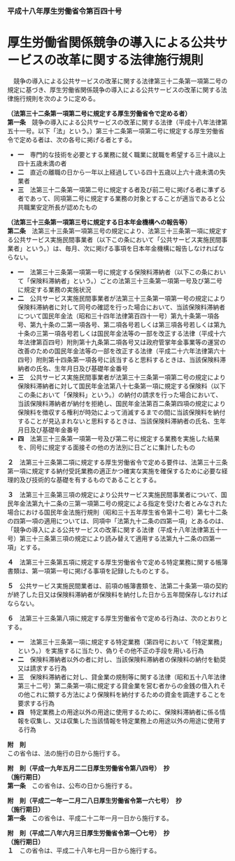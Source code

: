 ### 平成十八年厚生労働省令第百四十号  
# 厚生労働省関係競争の導入による公共サービスの改革に関する法律施行規則  
　競争の導入による公共サービスの改革に関する法律第三十二条第一項第二号の規定に基づき、厚生労働省関係競争の導入による公共サービスの改革に関する法律施行規則を次のように定める。  
  
**（法第三十二条第一項第二号に規定する厚生労働省令で定める者）**  
**第一条**　競争の導入による公共サービスの改革に関する法律（平成十八年法律第五十一号。以下「法」という。）第三十二条第一項第二号に規定する厚生労働省令で定める者は、次の各号に掲げる者とする。  
* **一**　専門的な技術を必要とする業務に就く職業に就職を希望する三十歳以上四十五歳未満の者  
* **二**　直近の離職の日から一年以上経過している四十五歳以上六十歳未満の失業者  
* **三**　法第三十二条第一項第二号に規定する者及び前二号に掲げる者に準ずる者であって、同項第二号に規定する業務の対象とすることが適当であると公共職業安定所長が認めたもの  
  
**（法第三十三条第一項第三号に規定する日本年金機構への報告等）**  
**第二条**　法第三十三条第一項第三号の規定により、法第三十三条第一項に規定する公共サービス実施民間事業者（以下この条において「公共サービス実施民間事業者」という。）は、毎月、次に掲げる事項を日本年金機構に報告しなければならない。  
* **一**　法第三十三条第一項第一号に規定する保険料滞納者（以下この条において「保険料滞納者」という。）ごとの法第三十三条第一項第一号及び第二号に規定する業務の実施状況  
* **二**　公共サービス実施民間事業者が法第三十三条第一項第一号の規定により保険料滞納者に対して同号の確認を行った場合において、当該保険料滞納者について国民年金法（昭和三十四年法律第百四十一号）第九十条第一項各号、第九十条の二第一項各号、第二項各号若しくは第三項各号若しくは第九十条の三第一項各号若しくは国民年金法等の一部を改正する法律（平成十六年法律第百四号）附則第十九条第二項各号又は政府管掌年金事業等の運営の改善のための国民年金法等の一部を改正する法律（平成二十六年法律第六十四号）附則第十四条第一項各号に該当すると思料するときは、当該保険料滞納者の氏名、生年月日及び基礎年金番号  
* **三**　公共サービス実施民間事業者が法第三十三条第一項第二号の規定により保険料滞納者に対して国民年金法第八十七条第一項に規定する保険料（以下この条において「保険料」という。）の納付の請求を行った場合において、当該保険料滞納者が納付を拒絶し、国民年金法第百二条第四項の規定により保険料を徴収する権利が時効によって消滅するまでの間に当該保険料を納付することが見込まれないと思料するときは、当該保険料滞納者の氏名、生年月日及び基礎年金番号  
* **四**　法第三十三条第一項第一号及び第二号に規定する業務を実施した結果を、同号に規定する面接その他の方法別に日ごとに集計したもの  
  
**２**　法第三十三条第二項に規定する厚生労働省令で定める要件は、法第三十三条第一項に規定する納付受託業務の適正かつ確実な実施を確保するために必要な経理的及び技術的な基礎を有するものであることとする。  
  
**３**　法第三十三条第三項の規定により公共サービス実施民間事業者について、国民年金法第九十二条の三第一項第二号の規定による指定を受けた者とみなされた場合における国民年金法施行規則（昭和三十五年厚生省令第十二号）第七十二条の四第一項の適用については、同項中「法第九十二条の四第一項」とあるのは、「競争の導入による公共サービスの改革に関する法律（平成十八年法律第五十一号）第三十三条第三項の規定により読み替えて適用する法第九十二条の四第一項」とする。  
  
**４**　法第三十三条第五項に規定する厚生労働省令で定める特定業務に関する帳簿書類は、第一項第一号に掲げる事項を記録したものとする。  
  
**５**　公共サービス実施民間業者は、前項の帳簿書類を、法第二十条第一項の契約が終了した日又は保険料滞納者が保険料を納付した日から五年間保存しなければならない。  
  
**６**　法第三十三条第八項に規定する厚生労働省令で定める行為は、次のとおりとする。  
* **一**　法第三十三条第一項に規定する特定業務（第四号において「特定業務」という。）を実施するに当たり、偽りその他不正の手段を用いる行為  
* **二**　保険料滞納者以外の者に対し、当該保険料滞納者の保険料の納付を勧奨又は請求する行為  
* **三**　保険料滞納者に対し、貸金業の規制等に関する法律（昭和五十八年法律第三十二号）第二条第一項に規定する貸金業を営む者からの金銭の借入れその他これに類する方法により保険料を納付するための資金を調達することを要求する行為  
* **四**　特定業務上の用途以外の用途に使用するために、保険料滞納者に係る情報を収集し、又は収集した当該情報を特定業務上の用途以外の用途に使用する行為  
  
**附　則**  
この省令は、法の施行の日から施行する。  
  
**附　則（平成一九年五月二二日厚生労働省令第八四号）　抄**  
**（施行期日）**  
**第一条**　この省令は、公布の日から施行する。  
  
**附　則（平成二一年一二月二八日厚生労働省令第一六七号）　抄**  
**（施行期日）**  
**第一条**　この省令は、平成二十二年一月一日から施行する。  
  
**附　則（平成二八年六月三日厚生労働省令第一〇七号）　抄**  
**（施行期日）**  
**１**　この省令は、平成二十八年七月一日から施行する。  
  
